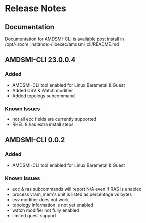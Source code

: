 # Release Notes

## Documentation

Documentation for AMDSMI-CLI is available post install in /opt/<rocm_instance>/libexec/amdsmi_cli/README.md

## AMDSMI-CLI 23.0.0.4

### Added

- AMDSMI-CLI tool enabled for Linux Baremetal & Guest
- Added CSV & Watch modifier
- Added topology subcommand

### Known Issues

- not all ecc fields are currently supported
- RHEL 8 has extra install steps

## AMDSMI-CLI 0.0.2

### Added

- AMDSMI-CLI tool enabled for Linux Baremetal & Guest

### Known Issues

- ecc & ras subcommands will report N/A even if RAS is enabled
- process vram_mem's unit is listed as percentage vs bytes
- csv modifier does not work
- topology information is not yet enabled
- watch modifier not fully enabled
- limited guest support